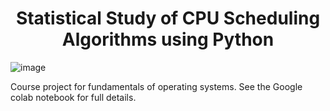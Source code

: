 # <center> Statistical Study of CPU Scheduling Algorithms using Python </center>

![image](https://user-images.githubusercontent.com/67644299/190474302-5fed0db9-82fa-40e0-82e2-fe16aa0ec665.png)

Course project for fundamentals of operating systems.
See the Google colab notebook for full details.
